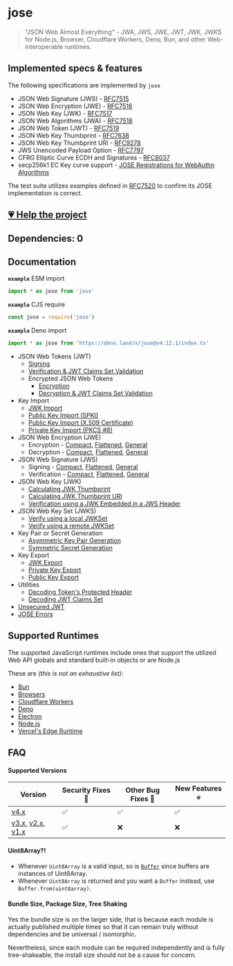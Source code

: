 # jose

> "JSON Web Almost Everything" - JWA, JWS, JWE, JWT, JWK, JWKS for Node.js, Browser, Cloudflare Workers, Deno, Bun, and other Web-interoperable runtimes.

## Implemented specs & features

The following specifications are implemented by `jose`

- JSON Web Signature (JWS) - [RFC7515][spec-jws]
- JSON Web Encryption (JWE) - [RFC7516][spec-jwe]
- JSON Web Key (JWK) - [RFC7517][spec-jwk]
- JSON Web Algorithms (JWA) - [RFC7518][spec-jwa]
- JSON Web Token (JWT) - [RFC7519][spec-jwt]
- JSON Web Key Thumbprint - [RFC7638][spec-thumbprint]
- JSON Web Key Thumbprint URI - [RFC9278][spec-thumbprint-uri]
- JWS Unencoded Payload Option - [RFC7797][spec-b64]
- CFRG Elliptic Curve ECDH and Signatures - [RFC8037][spec-okp]
- secp256k1 EC Key curve support - [JOSE Registrations for WebAuthn Algorithms][spec-secp256k1]

The test suite utilizes examples defined in [RFC7520][spec-cookbook] to confirm its JOSE
implementation is correct.

## [💗 Help the project](https://github.com/sponsors/panva)

## Dependencies: 0

## Documentation

**`example`** ESM import
```js
import * as jose from 'jose'
```

**`example`** CJS require
```js
const jose = require('jose')
```

**`example`** Deno import
```js
import * as jose from 'https://deno.land/x/jose@v4.12.1/index.ts'
```

- JSON Web Tokens (JWT)
  - [Signing](docs/classes/jwt_sign.SignJWT.md#readme)
  - [Verification & JWT Claims Set Validation](docs/functions/jwt_verify.jwtVerify.md#readme)
  - Encrypted JSON Web Tokens
    - [Encryption](docs/classes/jwt_encrypt.EncryptJWT.md#readme)
    - [Decryption & JWT Claims Set Validation](docs/functions/jwt_decrypt.jwtDecrypt.md#readme)
- Key Import
  - [JWK Import](docs/functions/key_import.importJWK.md#readme)
  - [Public Key Import (SPKI)](docs/functions/key_import.importSPKI.md#readme)
  - [Public Key Import (X.509 Certificate)](docs/functions/key_import.importX509.md#readme)
  - [Private Key Import (PKCS #8)](docs/functions/key_import.importPKCS8.md#readme)
- JSON Web Encryption (JWE)
  - Encryption - [Compact](docs/classes/jwe_compact_encrypt.CompactEncrypt.md#readme), [Flattened](docs/classes/jwe_flattened_encrypt.FlattenedEncrypt.md#readme), [General](docs/classes/jwe_general_encrypt.GeneralEncrypt.md#readme)
  - Decryption - [Compact](docs/functions/jwe_compact_decrypt.compactDecrypt.md#readme), [Flattened](docs/functions/jwe_flattened_decrypt.flattenedDecrypt.md#readme), [General](docs/functions/jwe_general_decrypt.generalDecrypt.md#readme)
- JSON Web Signature (JWS)
  - Signing - [Compact](docs/classes/jws_compact_sign.CompactSign.md#readme), [Flattened](docs/classes/jws_flattened_sign.FlattenedSign.md#readme), [General](docs/classes/jws_general_sign.GeneralSign.md#readme)
  - Verification - [Compact](docs/functions/jws_compact_verify.compactVerify.md#readme), [Flattened](docs/functions/jws_flattened_verify.flattenedVerify.md#readme), [General](docs/functions/jws_general_verify.generalVerify.md#readme)
- JSON Web Key (JWK)
  - [Calculating JWK Thumbprint](docs/functions/jwk_thumbprint.calculateJwkThumbprint.md#readme)
  - [Calculating JWK Thumbprint URI](docs/functions/jwk_thumbprint.calculateJwkThumbprintUri.md#readme)
  - [Verification using a JWK Embedded in a JWS Header](docs/functions/jwk_embedded.EmbeddedJWK.md#readme)
- JSON Web Key Set (JWKS)
  - [Verify using a local JWKSet](docs/functions/jwks_local.createLocalJWKSet.md#readme)
  - [Verify using a remote JWKSet](docs/functions/jwks_remote.createRemoteJWKSet.md#readme)
- Key Pair or Secret Generation
  - [Asymmetric Key Pair Generation](docs/functions/key_generate_key_pair.generateKeyPair.md#readme)
  - [Symmetric Secret Generation](docs/functions/key_generate_secret.generateSecret.md#readme)
- Key Export
  - [JWK Export](docs/functions/key_export.exportJWK.md#readme)
  - [Private Key Export](docs/functions/key_export.exportPKCS8.md#readme)
  - [Public Key Export](docs/functions/key_export.exportSPKI.md#readme)
- Utilities
  - [Decoding Token's Protected Header](docs/functions/util_decode_protected_header.decodeProtectedHeader.md#readme)
  - [Decoding JWT Claims Set](docs/functions/util_decode_jwt.decodeJwt.md#readme)
- [Unsecured JWT](docs/classes/jwt_unsecured.UnsecuredJWT.md#readme)
- [JOSE Errors](docs/modules/util_errors.md#readme)

## Supported Runtimes

The supported JavaScript runtimes include ones that support the utilized Web API globals and standard built-in objects or are Node.js

These are _(this is not an exhaustive list)_:
- [Bun](https://github.com/panva/jose/issues/471)
- [Browsers](https://github.com/panva/jose/issues/263)
- [Cloudflare Workers](https://github.com/panva/jose/issues/265)
- [Deno](https://github.com/panva/jose/issues/266)
- [Electron](https://github.com/panva/jose/issues/264)
- [Node.js](https://github.com/panva/jose/issues/262)
- [Vercel's Edge Runtime](https://github.com/panva/jose/issues/301)

## FAQ

#### Supported Versions

| Version | Security Fixes 🔑 | Other Bug Fixes 🐞 | New Features ⭐ |
| ------- | --------- | -------- | -------- |
| [v4.x](https://github.com/panva/jose/tree/v4.x) | ✅ | ✅ | ✅ |
| [v3.x](https://github.com/panva/jose/tree/v3.x), [v2.x](https://github.com/panva/jose/tree/v2.x), [v1.x](https://github.com/panva/jose/tree/v1.x) | ✅ | ❌ | ❌ |

#### Uint8Array?!

- Whenever `Uint8Array` is a valid input, so is [`Buffer`](https://nodejs.org/api/buffer.html#buffer_buffer) since buffers are instances of Uint8Array.
- Whenever `Uint8Array` is returned and you want a `Buffer` instead, use `Buffer.from(uint8array)`.

#### Bundle Size, Package Size, Tree Shaking

Yes the bundle size is on the larger side, that is because each module is actually published 
multiple times so that it can remain truly without dependencies and be universal / isomorphic.

Nevertheless, since each module can be required independently and is fully tree-shakeable, the
install size should not be a cause for concern.

[spec-b64]: https://www.rfc-editor.org/rfc/rfc7797
[spec-cookbook]: https://www.rfc-editor.org/rfc/rfc7520
[spec-jwa]: https://www.rfc-editor.org/rfc/rfc7518
[spec-jwe]: https://www.rfc-editor.org/rfc/rfc7516
[spec-jwk]: https://www.rfc-editor.org/rfc/rfc7517
[spec-jws]: https://www.rfc-editor.org/rfc/rfc7515
[spec-jwt]: https://www.rfc-editor.org/rfc/rfc7519
[spec-okp]: https://www.rfc-editor.org/rfc/rfc8037
[spec-secp256k1]: https://www.rfc-editor.org/rfc/rfc8812
[spec-thumbprint]: https://www.rfc-editor.org/rfc/rfc7638
[spec-thumbprint-uri]: https://www.rfc-editor.org/rfc/rfc9278
